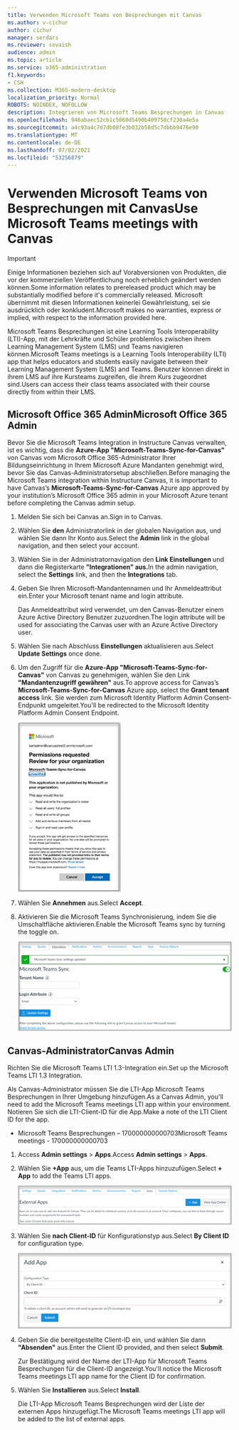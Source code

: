 ```yaml
---
title: Verwenden Microsoft Teams von Besprechungen mit Canvas
ms.author: v-cichur
author: cichur
manager: serdars
ms.reviewer: sovaish
audience: admin
ms.topic: article
ms.service: o365-administration
f1.keywords:
- CSH
ms.collection: M365-modern-desktop
localization_priority: Normal
ROBOTS: NOINDEX, NOFOLLOW
description: Integrieren von Microsoft Teams Besprechungen in Canvas
ms.openlocfilehash: 946abaec52cb1c5060d5490b409758cf230a4e5a
ms.sourcegitcommit: a4c93a4c7d7db08fe3b032b58d5c7dbbb9476e90
ms.translationtype: MT
ms.contentlocale: de-DE
ms.lasthandoff: 07/02/2021
ms.locfileid: "53256879"
---
```

# <a name="use-microsoft-teams-meetings-with-canvas"></a><span data-ttu-id="8421c-103">Verwenden Microsoft Teams von Besprechungen mit Canvas</span><span class="sxs-lookup"><span data-stu-id="8421c-103">Use Microsoft Teams meetings with Canvas</span></span>

> [!IMPORTANT]
> <span data-ttu-id="8421c-104">Einige Informationen beziehen sich auf Vorabversionen von Produkten, die vor der kommerziellen Veröffentlichung noch erheblich geändert werden können.</span><span class="sxs-lookup"><span data-stu-id="8421c-104">Some information relates to prereleased product which may be substantially modified before it's commercially released.</span></span> <span data-ttu-id="8421c-105">Microsoft übernimmt mit diesen Informationen keinerlei Gewährleistung, sei sie ausdrücklich oder konkludent.</span><span class="sxs-lookup"><span data-stu-id="8421c-105">Microsoft makes no warranties, express or implied, with respect to the information provided here.</span></span>

<span data-ttu-id="8421c-106">Microsoft Teams Besprechungen ist eine Learning Tools Interoperability (LTI)-App, mit der Lehrkräfte und Schüler problemlos zwischen ihrem Learning Management System (LMS) und Teams navigieren können.</span><span class="sxs-lookup"><span data-stu-id="8421c-106">Microsoft Teams meetings is a Learning Tools Interoperability (LTI) app that helps educators and students easily navigate between their Learning Management System (LMS) and Teams.</span></span> <span data-ttu-id="8421c-107">Benutzer können direkt in ihrem LMS auf ihre Kursteams zugreifen, die ihrem Kurs zugeordnet sind.</span><span class="sxs-lookup"><span data-stu-id="8421c-107">Users can access their class teams associated with their course directly from within their LMS.</span></span>

## <a name="microsoft-office-365-admin"></a><span data-ttu-id="8421c-108">Microsoft Office 365 Admin</span><span class="sxs-lookup"><span data-stu-id="8421c-108">Microsoft Office 365 Admin</span></span>

<span data-ttu-id="8421c-109">Bevor Sie die Microsoft Teams Integration in Instructure Canvas verwalten, ist es wichtig, dass die **Azure-App "Microsoft-Teams-Sync-for-Canvas"** von Canvas vom Microsoft Office 365-Administrator Ihrer Bildungseinrichtung in Ihrem Microsoft Azure Mandanten genehmigt wird, bevor Sie das Canvas-Administratorsetup abschließen.</span><span class="sxs-lookup"><span data-stu-id="8421c-109">Before managing the Microsoft Teams integration within Instructure Canvas, it is important to have Canvas’s **Microsoft-Teams-Sync-for-Canvas** Azure app approved by your institution’s Microsoft Office 365 admin in your Microsoft Azure tenant before completing the Canvas admin setup.</span></span>

1. <span data-ttu-id="8421c-110">Melden Sie sich bei Canvas an.</span><span class="sxs-lookup"><span data-stu-id="8421c-110">Sign in to Canvas.</span></span>

2. <span data-ttu-id="8421c-111">Wählen Sie **den** Administratorlink in der globalen Navigation aus, und wählen Sie dann Ihr Konto aus.</span><span class="sxs-lookup"><span data-stu-id="8421c-111">Select the **Admin** link in the global navigation, and then select your account.</span></span>

3. <span data-ttu-id="8421c-112">Wählen Sie in der Administratornavigation den **Link Einstellungen** und dann die Registerkarte **"Integrationen" aus.**</span><span class="sxs-lookup"><span data-stu-id="8421c-112">In the admin navigation, select the **Settings** link, and then the **Integrations** tab.</span></span>

4. <span data-ttu-id="8421c-113">Geben Sie Ihren Microsoft-Mandantennamen und Ihr Anmeldeattribut ein.</span><span class="sxs-lookup"><span data-stu-id="8421c-113">Enter your Microsoft tenant name and login attribute.</span></span>

   <span data-ttu-id="8421c-114">Das Anmeldeattribut wird verwendet, um den Canvas-Benutzer einem Azure Active Directory Benutzer zuzuordnen.</span><span class="sxs-lookup"><span data-stu-id="8421c-114">The login attribute will be used for associating the Canvas user with an Azure Active Directory user.</span></span>

5. <span data-ttu-id="8421c-115">Wählen Sie nach Abschluss **Einstellungen** aktualisieren aus.</span><span class="sxs-lookup"><span data-stu-id="8421c-115">Select **Update Settings** once done.</span></span>

6. <span data-ttu-id="8421c-116">Um den Zugriff für die **Azure-App "Microsoft-Teams-Sync-for-Canvas"** von Canvas zu genehmigen, wählen Sie den Link **"Mandantenzugriff gewähren"** aus.</span><span class="sxs-lookup"><span data-stu-id="8421c-116">To approve access for Canvas’s **Microsoft-Teams-Sync-for-Canvas** Azure app, select the **Grant tenant access** link.</span></span> <span data-ttu-id="8421c-117">Sie werden zum Microsoft Identity Platform Admin Consent-Endpunkt umgeleitet.</span><span class="sxs-lookup"><span data-stu-id="8421c-117">You'll be redirected to the Microsoft Identity Platform Admin Consent Endpoint.</span></span>

   ![Berechtigungen](media/permissions.png)

7. <span data-ttu-id="8421c-119">Wählen Sie **Annehmen** aus.</span><span class="sxs-lookup"><span data-stu-id="8421c-119">Select **Accept**.</span></span>

8. <span data-ttu-id="8421c-120">Aktivieren Sie die Microsoft Teams Synchronisierung, indem Sie die Umschaltfläche aktivieren.</span><span class="sxs-lookup"><span data-stu-id="8421c-120">Enable the Microsoft Teams sync by turning the toggle on.</span></span>

   ![Teams-Synchronisierung](media/teams-sync.png)

## <a name="canvas-admin"></a><span data-ttu-id="8421c-122">Canvas-Administrator</span><span class="sxs-lookup"><span data-stu-id="8421c-122">Canvas Admin</span></span>

<span data-ttu-id="8421c-123">Richten Sie die Microsoft Teams LTI 1.3-Integration ein.</span><span class="sxs-lookup"><span data-stu-id="8421c-123">Set up the Microsoft Teams LTI 1.3 Integration.</span></span>

<span data-ttu-id="8421c-124">Als Canvas-Administrator müssen Sie die LTI-App Microsoft Teams Besprechungen in Ihrer Umgebung hinzufügen.</span><span class="sxs-lookup"><span data-stu-id="8421c-124">As a Canvas Admin, you'll need to add the Microsoft Teams meetings LTI app within your environment.</span></span> <span data-ttu-id="8421c-125">Notieren Sie sich die LTI-Client-ID für die App.</span><span class="sxs-lookup"><span data-stu-id="8421c-125">Make a note of the LTI Client ID for the app.</span></span>

 - <span data-ttu-id="8421c-126">Microsoft Teams Besprechungen – 170000000000703</span><span class="sxs-lookup"><span data-stu-id="8421c-126">Microsoft Teams meetings - 170000000000703</span></span>

1. <span data-ttu-id="8421c-127">Access **Admin settings**  >  **Apps**.</span><span class="sxs-lookup"><span data-stu-id="8421c-127">Access **Admin settings** > **Apps**.</span></span>

2. <span data-ttu-id="8421c-128">Wählen Sie **+App** aus, um die Teams LTI-Apps hinzuzufügen.</span><span class="sxs-lookup"><span data-stu-id="8421c-128">Select **+ App** to add the Teams LTI apps.</span></span>

   ![Externe Apps](media/external-apps.png)

3. <span data-ttu-id="8421c-130">Wählen Sie **nach Client-ID** für Konfigurationstyp aus.</span><span class="sxs-lookup"><span data-stu-id="8421c-130">Select **By Client ID** for configuration type.</span></span>

   ![App hinzufügen](media/add-app.png)

4. <span data-ttu-id="8421c-132">Geben Sie die bereitgestellte Client-ID ein, und wählen Sie dann **"Absenden"** aus.</span><span class="sxs-lookup"><span data-stu-id="8421c-132">Enter the Client ID provided, and then select **Submit**.</span></span>

   <span data-ttu-id="8421c-133">Zur Bestätigung wird der Name der LTI-App für Microsoft Teams Besprechungen für die Client-ID angezeigt.</span><span class="sxs-lookup"><span data-stu-id="8421c-133">You'll notice the Microsoft Teams meetings LTI app name for the Client ID for confirmation.</span></span>

5. <span data-ttu-id="8421c-134">Wählen Sie **Installieren** aus.</span><span class="sxs-lookup"><span data-stu-id="8421c-134">Select **Install**.</span></span>

   <span data-ttu-id="8421c-135">Die LTI-App Microsoft Teams Besprechungen wird der Liste der externen Apps hinzugefügt.</span><span class="sxs-lookup"><span data-stu-id="8421c-135">The Microsoft Teams meetings LTI app will be added to the list of external apps.</span></span>
